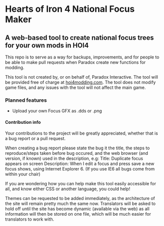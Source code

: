 # Hearts of Iron 4 National Focus Maker
## A web-based tool to create national focus trees for your own mods in HOI4

This repo is to serve as a way for backups, improvements, and for people to be able to make pull requests when Paradox create new functions for modding.

This tool is not created by, or on behalf of, Paradox Interactive. The tool will be provided free of charge at [hoi4modding.com](http://hoi4modding.com). The tool does not modify game files, and any issues with the tool will not affect the main game.


### Planned features
* Upload your own Focus GFX as .dds or .png


#### Contribution info
Your contributions to the project will be greatly appreciated, whether that is a bug report or a pull request.

When creating a bug report please state the bug it the title, the steps to reproduce/steps taken before bug occured, and the web browser (and version, if known) used in the description, e.g:
Title: Duplicate focus appears on screen
Description: When I edit a focus and press save a new focus shows, using Internet Explorer 6.
(If you use IE6 all bugs come from within your chair)

If you are wondering how you can help make this tool easily accessible for all, and know either CSS or another language, you could help!

Themes can be requested to be added immediately, as the architecture of the site will remain pretty much the same now.
Translators will be asked to hold off until the site has become dynamic (available via the web) as all information will then be stored on one file, which will be much easier for translators to work with.
